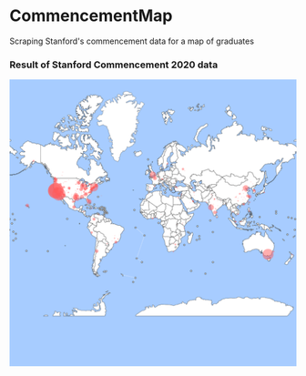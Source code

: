 # CommencementMap
Scraping Stanford's commencement data for a map of graduates
### Result of Stanford Commencement 2020 data
![Result of Stanford Commencement 2020 data (image)](result/image.png "Result of Stanford Commencement 2020 data")